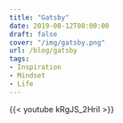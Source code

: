```yaml
---
title: "Gatsby"
date: 2019-08-12T08:00:00
draft: false
cover: "/img/gatsby.png"
url: /blog/gatsby
tags:
- Inspiration
- Mindset
- Life
---
```


{{< youtube kRgJS_2HriI >}} 

